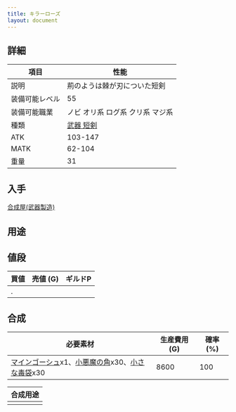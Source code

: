 ```yaml
---
title: キラーローズ
layout: document
---
```

## 詳細


|項目|性能|
|---|---|
|説明|荊のようは棘が刃についた短剣|
|装備可能レベル|55|
|装備可能職業|ノビ オリ系 ログ系 クリ系 マジ系|
|種類|[武器 短剣](武器(短剣))|
|ATK|103-147|
|MATK|62-104|
|重量|31|

## 入手

[合成屋(武器製造)](合成屋(武器製造))

## 用途


## 値段


|買値|売値 (G)|ギルドP|
|---|---|---|
|.|||

## 合成


|必要素材|生産費用 (G)|確率 (%)|
|---|---|---|
|[マインゴーシュ](マインゴーシュ)x1、[小悪魔の角](小悪魔の角)x30、[小さな毒袋](小さな毒袋)x30|8600|100|


|合成用途|
|---|
||